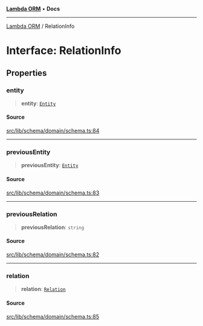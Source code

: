 [**Lambda ORM**](../README.md) • **Docs**

***

[Lambda ORM](../README.md) / RelationInfo

# Interface: RelationInfo

## Properties

### entity

> **entity**: [`Entity`](Entity.md)

#### Source

[src/lib/schema/domain/schema.ts:84](https://github.com/lambda-orm/lambdaorm-base/blob/5d74b344f8322b5f4e53698b0a2759c1bc628a31/src/lib/schema/domain/schema.ts#L84)

***

### previousEntity

> **previousEntity**: [`Entity`](Entity.md)

#### Source

[src/lib/schema/domain/schema.ts:83](https://github.com/lambda-orm/lambdaorm-base/blob/5d74b344f8322b5f4e53698b0a2759c1bc628a31/src/lib/schema/domain/schema.ts#L83)

***

### previousRelation

> **previousRelation**: `string`

#### Source

[src/lib/schema/domain/schema.ts:82](https://github.com/lambda-orm/lambdaorm-base/blob/5d74b344f8322b5f4e53698b0a2759c1bc628a31/src/lib/schema/domain/schema.ts#L82)

***

### relation

> **relation**: [`Relation`](Relation.md)

#### Source

[src/lib/schema/domain/schema.ts:85](https://github.com/lambda-orm/lambdaorm-base/blob/5d74b344f8322b5f4e53698b0a2759c1bc628a31/src/lib/schema/domain/schema.ts#L85)

